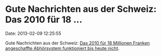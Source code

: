 Gute Nachrichten aus der Schweiz: Das 2010 für 18 \...
======================================================

Date: 2013-02-09 12:25:55

Gute Nachrichten aus der Schweiz: [Das 2010 für 18 Millionen Franken
angeschaffte Abhörsystem funktioniert bis heute
nicht](http://www.tagesanzeiger.ch/schweiz/standard/Neues-Informatikdebakel-beim-Bund-/story/11633138).

